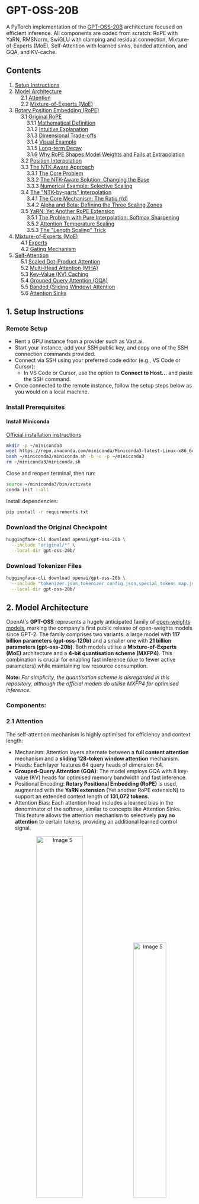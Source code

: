 # GPT-OSS-20B
A PyTorch implementation of the [GPT-OSS-20B](https://arxiv.org/pdf/2508.10925) architecture focused on efficient inference. All components are coded from scratch: RoPE with YaRN, RMSNorm, SwiGLU with clamping and residual connection, Mixture-of-Experts (MoE), Self-Attention with learned sinks, banded attention, and GQA, and KV-cache.

## Contents

1. [Setup Instructions](#1-setup-instructions)  
2. [Model Architecture](#2-model-architecture)  
&nbsp;&nbsp;&nbsp;&nbsp;2.1 [Attention](#21-attention)  
&nbsp;&nbsp;&nbsp;&nbsp;2.2 [Mixture-of-Experts (MoE)](#22-mixture-of-experts-moe)  
3. [Rotary Position Embedding (RoPE)](#3-rotary-position-embedding-rope)  
&nbsp;&nbsp;&nbsp;&nbsp;3.1 [Original RoPE](#31-original-rope)  
&nbsp;&nbsp;&nbsp;&nbsp;&nbsp;&nbsp;&nbsp;&nbsp;3.1.1 [Mathematical Definition](#311-mathematical-definition)  
&nbsp;&nbsp;&nbsp;&nbsp;&nbsp;&nbsp;&nbsp;&nbsp;3.1.2 [Intuitive Explanation](#312-intuitive-explanation)  
&nbsp;&nbsp;&nbsp;&nbsp;&nbsp;&nbsp;&nbsp;&nbsp;3.1.3 [Dimensional Trade-offs](#313-dimensional-trade-offs)  
&nbsp;&nbsp;&nbsp;&nbsp;&nbsp;&nbsp;&nbsp;&nbsp;3.1.4 [Visual Example](#314-visual-example)  
&nbsp;&nbsp;&nbsp;&nbsp;&nbsp;&nbsp;&nbsp;&nbsp;3.1.5 [Long-term Decay](#315-long-term-decay)  
&nbsp;&nbsp;&nbsp;&nbsp;&nbsp;&nbsp;&nbsp;&nbsp;3.1.6 [Why RoPE Shapes Model Weights and Fails at Extrapolation](#316-why-rope-shapes-model-weights-and-fails-at-extrapolation)  
&nbsp;&nbsp;&nbsp;&nbsp;3.2 [Position Interpolation](#32-position-interpolation)  
&nbsp;&nbsp;&nbsp;&nbsp;3.3 [The NTK-Aware Approach](#33-the-ntk-aware-approach)  
&nbsp;&nbsp;&nbsp;&nbsp;&nbsp;&nbsp;&nbsp;&nbsp;3.3.1 [The Core Problem](#331-the-core-problem)  
&nbsp;&nbsp;&nbsp;&nbsp;&nbsp;&nbsp;&nbsp;&nbsp;3.3.2 [The NTK-Aware Solution: Changing the Base](#332-the-ntk-aware-solution-changing-the-base)  
&nbsp;&nbsp;&nbsp;&nbsp;&nbsp;&nbsp;&nbsp;&nbsp;3.3.3 [Numerical Example: Selective Scaling](#333-numerical-example-selective-scaling)  
&nbsp;&nbsp;&nbsp;&nbsp;3.4 [The "NTK-by-parts" Interpolation](#34-the-ntk-by-parts-interpolation)  
&nbsp;&nbsp;&nbsp;&nbsp;&nbsp;&nbsp;&nbsp;&nbsp;3.4.1 [The Core Mechanism: The Ratio r(d)](#341-the-core-mechanism-the-ratio-rd)  
&nbsp;&nbsp;&nbsp;&nbsp;&nbsp;&nbsp;&nbsp;&nbsp;3.4.2 [Alpha and Beta: Defining the Three Scaling Zones](#342-alpha-and-beta-defining-the-three-scaling-zones)  
&nbsp;&nbsp;&nbsp;&nbsp;3.5 [YaRN: Yet Another RoPE Extension](#35-yarn-yet-another-rope-extension)  
&nbsp;&nbsp;&nbsp;&nbsp;&nbsp;&nbsp;&nbsp;&nbsp;3.5.1 [The Problem with Pure Interpolation: Softmax Sharpening](#351-the-problem-with-pure-interpolation-softmax-sharpening)  
&nbsp;&nbsp;&nbsp;&nbsp;&nbsp;&nbsp;&nbsp;&nbsp;3.5.2 [Attention Temperature Scaling](#352-attention-temperature-scaling)  
&nbsp;&nbsp;&nbsp;&nbsp;&nbsp;&nbsp;&nbsp;&nbsp;3.5.3 [The "Length Scaling" Trick](#353-the-length-scaling-trick)  
4. [Mixture-of-Experts (MoE)](#4-mixture-of-experts-moe)  
&nbsp;&nbsp;&nbsp;&nbsp;4.1 [Experts](#41-experts)  
&nbsp;&nbsp;&nbsp;&nbsp;4.2 [Gating Mechanism](#42-gating-mechanism)  
5. [Self-Attention](#5-self-attention)  
&nbsp;&nbsp;&nbsp;&nbsp;5.1 [Scaled Dot-Product Attention](#51-scaled-dot-product-attention)  
&nbsp;&nbsp;&nbsp;&nbsp;5.2 [Multi-Head Attention (MHA)](#52-multi-head-attention-mha)  
&nbsp;&nbsp;&nbsp;&nbsp;5.3 [Key-Value (KV) Caching](#53-key-value-kv-caching)  
&nbsp;&nbsp;&nbsp;&nbsp;5.4 [Grouped Query Attention (GQA)](#54-grouped-query-attention-gqa)  
&nbsp;&nbsp;&nbsp;&nbsp;5.5 [Banded (Sliding Window) Attention](#55-banded-sliding-window-attention)  
&nbsp;&nbsp;&nbsp;&nbsp;5.6 [Attention Sinks](#56-attention-sinks)

## 1. Setup Instructions

### Remote Setup

- Rent a GPU instance from a provider such as Vast.ai.  
- Start your instance, add your SSH public key, and copy one of the SSH connection commands provided.  
- Connect via SSH using your preferred code editor (e.g., VS Code or Cursor):  
  - In VS Code or Cursor, use the option to **Connect to Host...** and paste the SSH command.  
- Once connected to the remote instance, follow the setup steps below as you would on a local machine.

### Install Prerequisites

#### Install Miniconda  
[Official installation instructions](https://www.anaconda.com/docs/getting-started/miniconda/install)

```bash
mkdir -p ~/miniconda3
wget https://repo.anaconda.com/miniconda/Miniconda3-latest-Linux-x86_64.sh -O ~/miniconda3/miniconda.sh
bash ~/miniconda3/miniconda.sh -b -u -p ~/miniconda3
rm ~/miniconda3/miniconda.sh
```

Close and reopen terminal, then run:

```bash
source ~/miniconda3/bin/activate
conda init --all
```

Install dependencies:

```bash
pip install -r requirements.txt
```

### Download the Original Checkpoint

```bash
huggingface-cli download openai/gpt-oss-20b \
  --include "original/*" \
  --local-dir gpt-oss-20b/
```

### Download Tokenizer Files

```bash
huggingface-cli download openai/gpt-oss-20b \
  --include "tokenizer.json,tokenizer_config.json,special_tokens_map.json" \
  --local-dir gpt-oss-20b/
```

## 2. Model Architecture

OpenAI's **GPT-OSS** represents a hugely anticipated family of [open-weights models](https://huggingface.co/blog/welcome-openai-gpt-oss), marking the company's first public release of open-weights models since GPT-2. The family comprises two variants: a large model with **117 billion parameters (gpt-oss-120b)** and a smaller one with **21 billion parameters (gpt-oss-20b)**. Both models utilise a **Mixture-of-Experts (MoE)** architecture and a **4-bit quantisation scheme (MXFP4)**. This combination is crucial for enabling fast inference (due to fewer active parameters) while maintaining low resource consumption.

**Note:** *For simplicity, the quantisation scheme is disregarded in this repository, although the official models do utilise MXFP4 for optimised inference.*

### Components:

### 2.1 Attention
The self-attention mechanism is highly optimised for efficiency and context length:
* Mechanism: Attention layers alternate between a **full content attention** mechanism and a **sliding 128-token window attention** mechanism.
* Heads: Each layer features 64 query heads of dimension 64.
* **Grouped-Query Attention (GQA)**: The model employs GQA with 8 key-value (KV) heads for optimised memory bandwidth and fast inference.
* Positional Encoding: **Rotary Positional Embedding (RoPE)** is used, augmented with the **YaRN extension** (Yet another RoPE extensioN) to support an extended context length of **131,072 tokens**.
* Attention Bias: Each attention head includes a learned bias in the denominator of the softmax, similar to concepts like Attention Sinks. This feature allows the attention mechanism to selectively **pay no attention** to certain tokens, providing an additional learned control signal.

<p align="center">
  <img src="https://github.com/user-attachments/assets/e7d20729-328b-444d-9e1a-5cb2d6997995" alt="Image 5" width="50%">
  <img src="https://github.com/user-attachments/assets/f6b75744-5bb2-4d03-a946-b0abcb985750" alt="Image 5" width="42%">
</p>

### 2.2 Mixture-of-Experts (MoE)
The standard feed-forward network (FFN) is replaced with a Mixture-of-Experts block. This allows only a subset of experts to be engaged for each token generation step, significantly reducing computational load:
* Experts: The gpt-oss-120b model uses 128 experts, while the gpt-oss-20b model uses 32 experts.
* Routing: A standard linear router projection maps residual activations to scores for each expert.
* Selection: For both models, the **top-4 experts** are selected per token, and their outputs are weighted by the softmax of the router projection, calculated only over the selected experts.
* Activation: The MoE blocks utilise the **gated SwiGLU** activation function. *(More details on the MoE mechanism will follow in a later section!)*

<p align="center">
  <img src="https://github.com/user-attachments/assets/33b534e9-ad4f-4b07-9095-a6be6c19096e" alt="Image 5" width="70%">
</p>

As illustrated (figures from ["The Illustrated GPT-OSS"](https://newsletter.languagemodels.co/p/the-illustrated-gpt-oss), the architecture incorporates several state-of-the-art components, aligning closely with current high-performance LLMs while featuring key innovations:

## 3. Rotary Position Embedding (RoPE)
Rotary Position Embedding (RoPE) is an effective position-encoding technique which was first introduced in [Su et al. 2021](https://arxiv.org/pdf/2104.09864). Due to its simplicity and effictivness has since become the de facto for modern LLMs including Llama 2, 3 [Grattafiori, Dubey, et al. 2024](https://arxiv.org/pdf/2407.21783), Mistral, Gemma-2 and other open source models. While the original method proved to be effective, models failed faced a crucial limitation of not being able to maintain quaility while processing sequences longer than their trained context. Other methods have been proposed which I am going to go through in this section until we reach the [YaRN](https://arxiv.org/pdf/2309.00071) extenstion which I use in this repo following OpenAI's original implementation 

Other great in-depth resources (Most of the visuals in this documentation is taken from these resources so credits to all authors
Sources: 
- [How LLMs Scaled from 512 to 2M context: A Technical Deep Dive](https://amaarora.github.io/posts/2025-09-21-rope-context-extension.html#roformer-enhanced-transformer-with-rotary-position-embedding-rope)
- [Inside RoPE: Rotary Magic into Position Embeddings](https://learnopencv.com/rope-position-embeddings/)
- [Extending the RoPE](https://blog.eleuther.ai/yarn/#rotary-position-embedding)
- [Extending Context is Hard](https://kaiokendev.github.io/context#a-bigger-problem)


## 3.1 Original RoPE

### Core Idea

Attention scores use dot products. We want the score between token $$m$$ and token $$n$$ to depend on the distance $$(n - m)$$ rather than on absolute $$m$$ and $$n$$. RoPE achieves this by rotating each two-dimensional slice of the query and key vectors by angles that grow linearly with position.

### 3.1.1 Mathematical Definition

We require the attention score to depend only on relative distance:  

$$
f_q(x_m, m)^{\top} f_k(x_n, n) = g(x_m, x_n, m-n)
$$

A uniform construction that satisfies this is:  

$$
f_W(x_m, m, \theta_d) =
\begin{pmatrix}
\cos m\theta_1 & -\sin m\theta_1 & 0 & 0 & \cdots & 0 & 0\\
\sin m\theta_1 & \ \cos m\theta_1 & 0 & 0 & \cdots & 0 & 0\\
0 & 0 & \cos m\theta_2 & -\sin m\theta_2 & \cdots & 0 & 0\\
0 & 0 & \sin m\theta_2 & \ \cos m\theta_2 & \cdots & 0 & 0\\
\vdots & \vdots & \vdots & \vdots & \ddots & \vdots & \vdots\\
0 & 0 & 0 & 0 & \cdots & \cos m\theta_{\ell} & -\sin m\theta_{\ell}\\
0 & 0 & 0 & 0 & \cdots & \sin m\theta_{\ell} & \ \cos m\theta_{\ell}
\end{pmatrix} W_q x_m,
\qquad f_q = f_{W_q},\ f_k = f_{W_k}.
$$

Here the per-pair angles follow the RoPE schedule $$\theta_i = b^{-2i/d}$$ with $$b = 10000$$ and $$i=0,\dots,\frac{d}{2}-1$$ across a head of dimension $$d$$.  
In this repo we set $$b=150000$$ (matching OpenAI’s implementation). The head dimension $$d$$ must be even so every pair can form a $$2\times2$$ rotation block. Later, extensions will modify RoPE by changing $$f$$ into $$f’$$ via simple functions $$g$$ and $$h$$:

$$
f’_W(x_m, m, \theta_d) = f_W\big(x_m,\ g(m),\ h(\theta_d)\big)
$$

### 3.1.2 Intuitive Explanation

The schedule $$\theta_i=b^{-2i/d}$$ creates a geometric progression of frequencies across the $$\ell=d/2$$ pairs. Small $$i$$ gives large $$\theta_i$$ (fast “clocks”) with short wavelengths for very local detail; large $$i$$ gives small $$\theta_i$$ (slow “clocks”) with long wavelengths for long-range structure. The wavelength in tokens for pair $$i$$ is $$\lambda_i = \frac{2\pi}{\theta_i}$$, i.e., how many tokens it takes that pair’s “clock hand” to complete one full revolution.

### 3.1.3 Dimensional Trade-offs

Increasing $$d$$ gives more pairs (more clocks) and finer coverage—the gaps between adjacent frequencies shrink—at the cost of more memory, parameters, and FLOPs per token. Smaller $$d$$ is cheaper but less expressive.

### 3.1.4 Visual Example

Let $$d=64$$, the fastest pair $$i=0$$, sequence length $$6$$, and base $$b=10000$$. Then $$\lambda_0=\frac{2\pi}{\theta_0}=\frac{2\pi}{1}\approx 6.28$$ tokens, so the clock completes a full lap roughly every $$6.28$$ tokens.

<p align="center">
  <img src="https://github.com/user-attachments/assets/bf815024-b442-4c50-baa2-167f91f5e605" alt="Image 1" width="45%">
</p>

Now a slower pair $$i=7$$. For $$d=64$$ and $$b=10000$$, $$\lambda_7\approx 47$$ tokens, so it takes about $$47$$ tokens to complete a lap.


<p align="center">
  <img src="https://github.com/user-attachments/assets/d1c0b004-3b90-410e-a7ca-9274c1c54dfe" alt="Image 2" width="40%">
  <img src="https://github.com/user-attachments/assets/24fa9c22-f581-4533-9c20-7929bbb404a7" alt="Image 3" width="40%">
</p>

Much slower pairs (e.g., $$i=20$$) have wavelengths in the thousands of tokens, acting like very long-scale channels. The model learns to mix fast (local) and slow (global) clocks inside attention.

### 3.1.5 Long-term Decay

Following Vaswani et al. (2017), we set $$\theta_i = 10000^{-\frac{2i}{d}}$$. One can prove this setting provides a long-term decay property (see §3.4.3), meaning the inner product decays as the relative distance increases, aligning with the intuition that tokens far apart should connect more weakly.

<p align="center">
  <img src="https://github.com/user-attachments/assets/18b88b79-503b-41d4-9207-1045c8959b4c" alt="Image 4" width="60%">
</p>

### 3.1.6 Why RoPE shapes model weights and fails at extrapolation  

RoPE defines position by rotating each two-dimensional subvector at its own fixed frequency, so that every token’s representation becomes a composite phase pattern - a multi-frequency fingerprint across all pairs of dimensions. During training, the projection weights $$W_Q$$ and $$W_K$$ learn not just token semantics, but how those semantics behave after rotation: they implicitly encode how to interpret those fingerprints so that relative rotations yield meaningful attention. Because those weights have only ever seen fingerprint patterns arising from the training positional range, they internalise mappings tailored to that phase space. If you extend to much larger positions, the rotations generate fingerprint patterns that lie in phase regions never encountered in training, and the learned projections no longer know how to map them consistently. leading attention to misalign, explode, or degrade. This is explained more in next section.

## 3.2 Position Interpolation

During pre-training, sequences are chunked to a fixed context length $$L$$. After training, raw models tend to degrade on inputs much longer than $$L$$. Instead of fully retraining on a larger window $$L' > L$$, [kaiokendev](https://kaiokendev.github.io/context#a-bigger-problem) and later researchers from Meta [Chen et al. 2023b](https://arxiv.org/pdf/2306.15595) discovered we can exploit RoPE’s relative nature and compress positions at inference.

kaiokendev’s breakthrough: don’t force the model to extrapolate past what it learned,interpolate instead. Scale positions down by a constant $$s<1$$: effectively use $$m’ = sm$$. For example, setting $$s=\tfrac{1}{4}$$ makes position $$8192$$ look like $$2048$$ to a model trained to $$2048$$ keeping the RoPE angles in-distribution.  

Formally, rewrite the RoPE mapping as  

$$
f’_W(x_m, m, \theta_d) = f_W\big(x_m,\ g(m),\ h(\theta_d)\big)
$$

with $$g(m)=m/s$$ or $$g(m)=sm$$ depending on whether you scale the position fed to the angles or the inverse frequency. The common “compress positions” view is $$m’ = sm$$ with $$s=\tfrac{L}{L’}<1$$, and $$h(\theta_d)=\theta_d$$. This is called **Position Interpolation (PI)**: keep the frequency schedule, shrink the effective positions so long inputs fall back into the range the model already mastered.

**Intuition:** the model was trained up to $$L$$ (say 2048). Beyond that, raw RoPE angles enter a regime it never learned. By scaling, position $$8192$$ maps to an effective $$2048$$, so attention continues to operate in the familiar range without breaking long-range reasoning.

<p align="center">
  <img src="https://github.com/user-attachments/assets/d8658608-63a2-4d51-9b7e-d9a55ecefee7" alt="Image 5" width="65%">
</p>

Below is a figure from the paper that clearly illustrates why **extrapolation fails** while **interpolation succeeds**.

1. **Left panel:** The red curve represents the fitted attention score function $$a(s)$$, trained on positional differences $$s \in [0, 2048]$$.  
   The blue dots correspond to training samples (random input points).  
   Within this range, the attention scores remain smooth and well-behaved, typically bounded around $$[-1, 1]$$.

2. **Middle panel:** When evaluated beyond the training range ($$s > L_{\text{train}}$$), the function rapidly diverges, with values exceeding $$8000$$.  
   This uncontrolled growth leads to catastrophic failures in attention computation, as softmax weights collapse or explode.

3. **Right panel:** Under **Position Interpolation**, positions are compressed so that effective distances stay within the trained interval.  
   As a result, the function remains smooth, stable, and well-behaved—preserving consistent attention patterns even for much longer sequences.

<p align="center">
  <img src="https://github.com/user-attachments/assets/1da3ea7c-4865-47a2-bf8e-ca4e88a4a696" alt="Image 5" width="80%">
</p>

## 3.3 The NTK-Aware Approach

The primary limitation of simple Position Interpolation (PI) is that it uniformly compresses all of the model's learned positional frequencies, destroying the critical high-frequency information responsible for local token relationships.

The "NTK-Aware" approach, first proposed in a [reddit post](https://www.reddit.com/r/LocalLLaMA/comments/14lz7j5/ntkaware_scaled_rope_allows_llama_models_to_have/), solves this by modifying the rotational base of RoPE. This change is calculated to selectively apply interpolation pressure, ensuring that high frequencies are scaled less (or not at all), while low frequencies are scaled the most.

### 3.3.1 The Core Problem

Recall that RoPE encodes position using a set of paired dimensions, each associated with a unique frequency $\theta_i$.

The frequency for dimension pair $i$ (where $i=0$ is the fastest pair) is:
$$\theta_i = \mathbf{b}^{-2i/d}$$

| Dimension Index i | θᵢ (Frequency) | Wavelength (λᵢ) | Positional Information Encoded |
| :---: | :---: | :---: | :---: |
| **Small i (e.g., i=0)** | **Highest** | **Shortest** (≈6 tokens) | **Local, fine-grained relationships** |
| **Large i (e.g., i=d/2−1)** | **Lowest** | **Longest** (up to ≈b tokens) | **Global, long-range relationships** |

Simple linear interpolation crushes all these frequencies equally, causing the high-frequency clocks to spin so slowly that adjacent tokens become positionally indistinguishable.

### 3.3.2 The NTK-Aware Solution: Changing the Base

The NTK-Aware method addresses this by calculating a new base ($\mathbf{b}_{\text{new}}$) designed to achieve two goals:

1.  **Preserve the Highest Frequency:** The $i=0$ (local) dimension must remain unchanged ($\theta_{0, \text{new}} \approx \theta_{0, \text{orig}}$).
2.  **Interpolate the Lowest Frequency:** The final dimension ($i=d/2-1$) must be compressed by the context extension factor $\alpha$.

The required adjustment to the base $\mathbf{b}$ to accomplish this dimension-dependent scaling is:

$$\mathbf{b}_{\text{new}} = \mathbf{b}_{\text{original}} \times \alpha^{d/(d-2)}$$

As the original post stated:

> Instead of the simple linear interpolation scheme, I've tried to design a nonlinear interpolation scheme using tools from NTK literature. Basically this interpolation scheme changes the base of the RoPE instead of the scale, which intuitively changes the "spinning" speed which each of the RoPE's dimension vectors compared to the next. Because it does not scale the fourier features directly, all the positions are perfectly distinguishable from each other...

By applying the new, larger base $\mathbf{b}_{\text{new}}$, the interpolation pressure is naturally distributed: the scaling factor is near $1.0$ for the highest frequencies and gradually increases towards $1/\alpha$ for the lowest frequencies.

### 3.3.3 Numerical Example: Selective Scaling

Let's see this in action for a toy model where $\mathbf{d=8}$, $\mathbf{b_{\text{orig}} = 10000}$, and we want to extend the context by a factor of $\mathbf{\alpha=4}$ (e.g., from 2K to 8K).

The new base is calculated as:
$$\mathbf{b}_{\text{new}} = 10000 \times 4^{8/(8-2)} \approx \mathbf{63496}$$

We compare the scaling (compression) effect on the wavelengths ($\lambda = 2\pi/\theta$) across the dimensions:

| Pair Index i | Frequency Type | Original Wavelength λ | NTK-Aware Wavelength λₙₜₖ | Scaling Factor |
| :---: | :---: | :---: | :---: | :---: |
| **0** | **Highest (Local)** | ≈ 6.28 | **≈ 6.28** | **1.0× (Protected !)** |
| 1 | High-Mid | ≈ 62.8 | ≈ 69.0 | 1.1× (Minor change) |
| 2 | Low-Mid | ≈ 628 | ≈ 755 | 1.2× |
| **3** | **Lowest (Global)** | **≈ 6283** | **≈ 8243** | **1.31× (Max Compression)** |

This table clearly demonstrates the core success of the NTK-Aware approach:

* The **Fastest (Local) clock** is completely protected (scaled by $1.0\times$) so the model retains its ability to discern local relationships.
* The **Slowest (Global) clock** absorbs most of the required context extension, ensuring the full length (8K tokens) is now mapped within the model's original trained frequency space.

By shifting the base, we **smoothly spread the pressure** to the frequencies that can handle it (the long-range ones), while preserving the high-frequency/local fidelity the model needs to function.

<p align="center">
  <img src="https://github.com/user-attachments/assets/f7db85d4-c8f2-45e7-bd5d-ffb8b4404f92" alt="Image 7" width="70%">
</p>

The figure from post shows the perplexity comparison of the different context extension methods we have been exploring on Llama 7B. The gray line presents the baseline (scale=1), blue corresponds to linear interpolation with scale=4 and then green line corresponds to the NTK-aware scaling with alpha=8. As seen the NTK-aware scaling maintains much lower perplexity across extended content lengths without any fine-tuning

The figure above from the original post compares the perplexity of different RoPE context extension methods on LLaMA 7B. The gray line shows the baseline model with the original RoPE configuration (scale=1), limited to a 2k context. The blue dashed line represents linear position interpolation with a scale of 4, which does extend the context but increases in perplexity as the sequence grows longer. Finally, the green line corresponds to the NTK-aware scaling method with $$\alpha = 8$$, which maintains much lower perplexity across extended context lengths and notably, this is achieved without any fine-tuning.

> To my surprise, this method works extremely well, so much so that you don't even need to fine tune the LLaMA 7B model for 4096 context size! The perplexity degradation is minimal.


### 3.4 The "NTK-by-parts" Interpolation

The core issue that necessitated the "NTK-by-parts" method was the realization that the initial NTK-Aware method, while excellent for extrapolation **without fine-tuning**, introduced a catastrophic instability when the model was trained on long-context data.

This happened because NTK-Aware, in its effort to preserve the high frequencies (fast clocks), allowed their rotation angles to exceed the model's training domain, forcing them to perform **out-of-distribution extrapolation** on the most critical, local patterns.

The solution is to create a frequency-aware interpolation that guarantees **interpolation** (stability) for the fast clocks and allows **NTK-aware scaling** (maximum context extension) for the slow clocks.

### 3.4.1 The Core Mechanism: The Ratio $r(d)$

To distinguish between the fast and slow clocks, the "NTK-by-parts" method uses a variable $\mathbf{r(d)}$ defined as the ratio of the original context length ($L$) to the wavelength ($\lambda_d$) of the current dimension $d$:

$$r(d) = \frac{L}{\lambda_d}$$

Recall the definition from before: The wavelength $\lambda_d$ is the number of tokens it takes for the clock hand to complete one full revolution ($\lambda_d = 2\pi/\theta_d$).

The ratio $r(d)$ gives us a measure of frequency:
* **Large $r(d)$ (e.g., $r(d)>32$):** The wavelength ($\lambda_d$) is very small, meaning the wave completes **many cycles** within $L$. This is a **High-Frequency (Fast) Clock**, crucial for local relationships.
* **Small $r(d)$ (e.g., $r(d)<1$):** The wavelength ($\lambda_d$) is large (even greater than $L$), meaning the wave completes **less than one cycle** within $L$. This is a **Low-Frequency (Slow) Clock**, crucial for global relationships.

### 3.4.2 $\alpha$ and $\beta$: Defining the Three Scaling Zones

The hyperparameters $\mathbf{\alpha}$ and $\mathbf{\beta}$ are the tunable boundary markers on this frequency ratio $r(d)$. They define three frequency zones that dictate the scaling strategy. For LLaMA, the values are $\mathbf{\alpha=1}$ and $\mathbf{\beta=32}$.

The piecewise function $\gamma(r)$, which blends the PI-like and NTK-Aware scaling formulas, relies on these boundaries:

$$
\gamma(r) =
\begin{cases}
0, & \text{if } r < \alpha \\
1, & \text{if } r > \beta \\
\dfrac{r - \alpha}{\beta - \alpha}, & \text{otherwise}
\end{cases}
$$

| Condition | r(d) Range | γ(r) Value | Frequency Zone | Scaling Strategy |
| :---: | :---: | :---: | :---: | :---: |
| **r(d) > β** | r(d) > 32 | **1** | **Highest Frequencies (Fastest Clocks)** | **Simple PI / Linear Interpolation** |
| **α ≤ r(d) ≤ β** | 1 ≤ r(d) ≤ 32 | Ramp | **Mid Frequencies** | **Smooth Blend** |
| **r(d) < α** | r(d) < 1 | **0** | **Lowest Frequencies (Slowest Clocks)** | **NTK-Aware Scaling** |

By separating the frequency spectrum into parts, "NTK-by-parts" effectively solves the trade-off: it ensures the fast, local clocks are always kept stable and in-distribution (using PI), while the slow, global clocks are aggressively scaled for long context (using NTK-Aware). This results in a stable and high-performing model even after fine-tuning.

### 3.5 YaRN: Yet Another RoPE Extension

In 2023, researchers from Nous Research, [EleutherAI](https://www.eleuther.ai) and University of Geneva introduced [YaRN (Yet Another RoPE Extension)](https://arxiv.org/pdf/2309.00071). YaRN takes the best frequency-aware scaling method (NTK-by-parts) and adds one crucial innovation to address a downstream effect of interpolation: **Attention Temperature Scaling**.

YaRN combines two key techniques:

1.  **NTK-by-parts Interpolation:** Frequency-aware scaling (from the previous section).
2.  **Attention Temperature Scaling:** A novel mechanism to stabilise attention scores.

#### 3.5.1 The Problem with Pure Interpolation: Softmax Sharpening

While Position Interpolation (PI) and NTK-by-parts successfully extend the context window, they both share a limitation rooted in the geometry of the positional embeddings:

When you compress the positional indices (which all interpolation methods must do), you are geometrically squeezing the angular distance between the $Q$ and $K$ vectors.

- **Issue:** This compression reduces the angular separation between distant tokens. Because the attention score is calculated via the dot product ($q^{\mathsf{T}} k$), a smaller angle leads to a systematically higher dot product score than the model was trained for. The scores are artificially inflated for certain compressed positions.
  
- **Result (Sharpening):** When these inflated scores hit the Softmax function, the resulting probability distribution becomes exaggeratedly sharp. The attention mechanism over-relies on a single, high-scoring key and suppresses all others. This damages the model's ability to maintain fine-grained distinctions among compressed positions, which is crucial for complex reasoning.

### 3.5.2 Attention Temperature Scaling

YaRN solves the "sharpening" problem by introducing a temperature parameter, $t$, to the attention logits before the Softmax operation. This process is called **Attention Temperature Scaling**.

The theoretical modification is to include the temperature $t$:

$$\text{softmax}\left(\frac{q_n^{\mathsf{T}} k_m}{t\sqrt{D}}\right)$$

Where $t$ is calculated based on the scale factor $s$ (the context extension factor, $L_{\text{new}} / L_{\text{orig}}$):

$$t = \sqrt{1/s} \cdot \ln(s) + 1$$

The Intuition of Softening the Attention:

> This may seem counter-intuitive - a higher temperature actually **softens** the attention distribution, making the model pay attention to more tokens rather than focusing sharply. However, this is precisely why it works: position interpolation compresses positional information, which can create artifacts where certain keys get artificially inflated scores. By softening the Softmax, YaRN prevents the model from over-relying on a single, potentially incorrect high-scoring key. Instead, it forces the model to consider a broader range of keys, making its decisions more robust to the slight loss of precision from position interpolation. It’s a counter-intuitive but powerful idea - deliberately making attention “fuzzier” to handle compressed positions better.

### 3.5.3 The "Length Scaling" Trick

The actual implementation avoids modifying the attention code entirely. By recognizing that the dot product is symmetric, dividing the logits by $t$ is mathematically equivalent to scaling the Query and Key vectors by a factor of $1/\sqrt{t}$:

$$\text{softmax}\left(\frac{(\frac{q_n}{\sqrt{t}})^{\mathsf{T}} (\frac{k_m}{\sqrt{t}})}{\sqrt{D}}\right) = \text{softmax}\left(\frac{q_n^{\mathsf{T}} k_m}{t\sqrt{D}}\right)$$

YaRN implements this by multiplying the complex RoPE embeddings by the constant factor $\mathbf{1/\sqrt{t}}$. This "length scaling" trick effectively alters the attention mechanism with zero overhead during inference or training, as the RoPE embeddings are generated once in advance.

This dual approach, combining the stable NTK-by-parts frequency-aware scaling with the elegant **Attention Temperature Scaling**, allows YaRN to extend context with minimal perplexity degradation and maintain fine-grained positional discrimination. Therefore, this is the method OpenAI used in their official implementation and the one I use in this repo. 

<p align="center">
  <img src="https://github.com/user-attachments/assets/144bbe63-aeb8-441a-80db-b3d639078274" alt="Image 9" width="70%">
</p>


This plot shows the experimental impact of YaRN's Attention Temperature Scaling on the perplexity (PPL) change ratio over long-context documents, specifically for a context extension factor of $s=8$. The X-axis represents the scaling factor $1/\sqrt{t}$, which controls the degree of softening applied to the Softmax distribution. The curve demonstrates the existence of an optimal "sweet spot" for this temperature correction. As $1/\sqrt{t}$ increases from the initial reference point of $1.0$ up to about $1.25$, the perplexity rapidly improves, hitting a peak improvement of approximately $-0.3$, which indicates a large performance boost. The curve reaches its minimum (best performance) when $1/\sqrt{t}$ is approximately $1.25$ to $1.3$. This point is the temperature sweet spot where the Softmax is sufficiently softened to counteract the compression artifacts without losing necessary focus. Conversely, as $1/\sqrt{t}$ continues to increase past this optimum, the perplexity starts to worsen again, demonstrating that the Softmax is becoming too soft or over-cooled, which causes the model to lose the necessary distinction between relevant and irrelevant tokens. This experiment clearly validates YaRN's approach of actively softening the attention to achieve robust long-context performance.


## 4. Mixture-of-Experts (MoE)

The foundational idea behind the Mixture-of-Experts (MoE) architecture was, in fact, introduced long before the recent deep learning traction, dating back to the 1990s. The concept was first presented in the paper **[Adaptive Mixtures of Local Experts](https://direct.mit.edu/neco/article-abstract/3/1/79/5560/Adaptive-Mixtures-of-Local-Experts?redirectedFrom=fulltext)** by Robert Jacobs, Geoffrey Hinton, and other colleagues. They introduced the idea of dividing a single neural network into multiple specialised **"experts"** managed by a **gating network**.

As deep learning picked up momentum with Large Language Models (LLMs), MoE resurfaced in 2017. Noam Shazeer (one of the main authors of the ["Attention Is All You Need"](https://arxiv.org/pdf/1706.03762) paper), alongside other colleagues (including Geoffrey Hinton again), proposed the **[Sparsely-Gated Mixture-of-Experts](https://www.semanticscholar.org/paper/Outrageously-Large-Neural-Networks%3A-The-Layer-Shazeer-Mirhoseini/510e26733aaff585d65701b9f1be7ca9d5afc586)** layer for recurrent neural language models.

The Sparsely-Gated Mixture-of-Experts Layer consists of multiple **experts** (feed-forward networks) and a trainable **gating network** that selects the combination of experts to process each input. The gating mechanism enables **conditional computation** within the network, ensuring that the experts most suited to the input text are selected.

As mentioned in the Model Architecture section, GPT-OSS, along with most contemporary state-of-the-art LLMs, integrates such MoE layers, replacing the traditional feed-forward layer in the original Transformer block. The key components of MoE layers are the **experts**, the **gating mechanism**, and the **load balancing**.

### 4.1 Experts

The fundamental idea of the MoE approach is to introduce **sparsity** within the neural network layers. In a conventional dense layer, all parameters are active for every input token. In contrast, an MoE layer consists of several specialized **"expert" sub-layers**. This design introduces sparsity because only a small **subset of the model's parameters** are utilised for each input token during the forward pass.

In Transformer-based architectures, MoE layers are typically integrated in place of the standard feed-forward layers. The exact implementation strategy varies based on the design goals:

* Some architectures, like GPT-OSS, maximise sparsity by replacing **all** feed-forward layers with MoEs.
* Others may involve replacing only a subset of the feed-forward layers.
* Some advanced models even feature a hierarchical structure where one MoE delegates to another MoE.

Crucially, all other LLM layers and their parameters remain unchanged, and these parameters are shared across the various experts.

### 4.2 Gating Mechanism

During the training of an MoE LLM, all expert parameters are updated. The primary role of the **gating mechanism** is to learn how to efficiently distribute input tokens to the most appropriate expert(s). It acts much like a router or a team manager, delegating specific tasks based on each expert's specialisation.

The gating component itself is a **trainable component** within the network, meaning it learns its own set of parameters simultaneously with the other network parameters during the training process.

The following image demonstrates the role of the gating mechanism: it routes the input only to Expert 1 and Expert 3. Consequently, during inference, only the parameters of those selected experts are active and fetched from memory, while the parameters of the unselected experts are not used.

<p align="center">
<img src="https://github.com/user-attachments/assets/aa491573-a608-4624-8d48-7bd43b11698b" alt="Image 10" width="50%">
</p>

To compute the output of an MoE module, we take a weighted combination of expert outputs. Consider an MoE layer consisting of $n$ experts, denoted as $E_i(x)$ with $i=1,\dots,n$, that takes input $x$. The final MoE layer output ($y$) is calculated as:

$$
y = \sum_{i=1}^{n} G(x)_i \, E_i(x)
$$

where $G(x)_i$ is the $i^{th}$ expert’s final score, and $s_i$ is the initial score modeled based on the Softmax function:

$$
G(x)_i =
\begin{cases}
s_i, & \text{if } i \text{ is in the Top-k selection} \\
0, & \text{otherwise}
\end{cases}
$$

$$
s_i = \mathrm{Softmax}_i(x \cdot W_{\text{g}})
$$

Here, the gating layer’s final output $G(x)_i$ is used as the weight when averaging the selected experts’ outputs to compute the MoE layer’s final output. If $G(x)_i$ is zero, we can forgo computing the expert function $E_i(x)$ entirely, which is the source of sparsity.

**Top-k** specifies how many experts are selected to be active per input token during inference. For example, Top-1 gating means each token is directed to one expert, Top-2 to two experts, and so on. For GPT-OSS-20B,based on `ModelArgs`, we have a total of $n=32$ experts but implements **Top-4** gating, meaning that only 4 of the available experts are activated for each token.

## 5. Self-Attention
### 5.1 Scaled Dot-Product Attention

In transformer-based architectures, attention heads are essential for learning long-range dependencies. The traditional *Multi-Head Attention (MHA)* mechanism introduced in the [*Attention Is All You Need*](https://arxiv.org/pdf/1706.03762) paper first formalised this concept. It describes attention as:

> An attention function maps a query and a set of key–value pairs to an output, where the query, keys, values, and output are all vectors. The output is computed as a weighted sum of the values, where the weight assigned to each value is determined by a compatibility function of the query with the corresponding key.

At its core, the attention mechanism computes how similar each query vector is to all key vectors through a dot product. The resulting scores determine how much each token should attend to others:

$$
\text{Attention}(Q, K, V) = \text{softmax}(QK^{\top})V
$$

However, when applied in practice, particularly within each attention head,these dot products can become large when the vector dimensionality is high, leading to small gradients after the softmax. To counter this, we scale the dot products by the inverse square root of the per-head dimension, giving rise to the **scaled dot-product attention** used inside Multi-Head Attention:

$$
\text{Attention}(Q, K, V) = \text{softmax}\\left(\frac{QK^{\top}}{\sqrt{d_k}}\right)V
$$

Here, $d_k$ corresponds to the dimensionality of each head (`head_dim` in code).

This formulation applies primarily during **training** and the **prefill phase** of inference. During **single-token decoding**, the same operation reduces to a vector–matrix multiplication since the query represents only the current token.  


### 5.2 Multi-Head Attention (MHA)

Instead of computing a single attention function over the entire `hidden_size`, the model splits this dimension into multiple smaller **heads**. Each head has its own set of learnable parameters for $W_Q$, $W_K$, and $W_V$, allowing the model to capture different types of relationships in parallel. In implementation, these projections are usually stored within the same tensor, with an additional dimension representing the number of heads.

Each head operates on sub-vectors of dimension `head_dim` and computes scaled dot-product attention independently. The results from all heads are then concatenated and projected back to the model dimension through an output projection matrix $W_O$:

$$
\text{MultiHead}(Q, K, V) = \text{Concat}(\text{head}_1, \dots, \text{head}_h)W_O
$$

where each head performs:

$$
\text{head}_i = \text{Attention}(QW_Q^{(i)}, KW_K^{(i)}, VW_V^{(i)}) =
\text{softmax}\!\left(\frac{Q_i K_i^{\top}}{\sqrt{d_k}}\right)V_i
$$

Note that each token has its own distinct query, key, and value vectors, ensuring that each head learns to specialise in a particular aspect of the attention pattern such as local syntactic relations, global context, or specific token dependencies.

### 5.3 Key-Value (KV) Caching
LLM training and inference have fundamentally different bottlenecks. Training is typically compute-bound, while inference especially autoregressive decoding is memory-bound.  

During inference, the GPU must repeatedly load model weights from HBM and read the growing KV cache. Since each decode step processes only a single token but requires loading all weights, arithmetic intensity is low, and the GPU spends more time moving data than computing. HBM, while large, has limited bandwidth, creating a bottleneck.  

The sequential nature of autoregressive generation exacerbates this: to generate token *t + 1*, we need all previous tokens *1 … t*. This severely underutilises GPU parallelism, as we cannot decode multiple tokens independently (Considering naive decoding here, as there are other optimisations that sort of parallelise this process)

KV caching is the core optimisation that makes decoding practical. In the attention mechanism, each new token’s computation requires the key (K) and value (V) tensors of all previous tokens. Without caching, we would recompute these tensors for the entire sequence at every step, which is wasteful and prohibitively slow.  

Instead, we cache K and V tensors in GPU memory:  

- During **prefill**, K and V for all input tokens are computed and stored.  
- During **decode**, each new token’s K and V are appended to the cache.  
- Subsequent steps simply read from this cache rather than recomputing.  

This transforms what would be *O(n²)* recomputation into *O(n)* memory reads, making generation feasible.

<p align="center">
<img src="https://github.com/user-attachments/assets/756e2465-608f-4513-bfab-3c0854499e5c" alt="Image 10" width="50%">
</p>

### 5.4 Grouped Query Attention (GQA)

While the KV cache avoids redundant computations, the memory-bandwidth cost of repeatedly loading and updating the K and V tensors remains a bottleneck. With **Multi-Head Attention (MHA)**, each head maintains its own K and V projections, so both storage and bandwidth scale directly with the number of heads. For large models, this makes the KV cache one of the main bottlenecks in inference.  

To reduce these costs, several attention mechanisms have been proposed that aim to shrink the KV footprint or reduce memory transfers while preserving model quality.  

[Multi-Query Attention (MQA)]((https://arxiv.org/abs/1911.02150)), introduced by Noam Shazeer (one of the original *Attention Is All You Need* authors), took an aggressive approach: use a single shared set of key and value projections across all query heads. This significantly reduced memory bandwidth costs and sped up decoding, as keys and values only needed to be loaded once per layer rather than once per head.  

However, MQA’s simplification came at a cost to model quality. While query heads could still learn different attention patterns, they all attended to the same key-value representations. This reduced representational diversity as one of MHA’s strengths is that different heads can extract different features from different subspaces. By forcing all queries to “look at” the same keys and values, MQA limited the model’s ability to capture nuanced relationships, leading to degraded performance.  

**Grouped Query Attention (GQA)**, introduced in [*GQA: Training Generalized Multi-Query Transformer Models from Multi-Head Checkpoints*](https://arxiv.org/abs/2305.13245), provides a middle ground. GQA divides query heads into **G groups**, each sharing a single key head and value head. This balances MHA’s expressiveness with MQA’s efficiency:  

- **GQA-1** (one group) is equivalent to MQA  
- **GQA-H** (H groups, where H = number of heads) is equivalent to MHA  
- **GQA-G** (intermediate grouping) provides a tunable trade-off  

In practice, GQA achieves most of MQA’s speed and memory benefits while maintaining model quality much closer to full MHA striking a good balance and therefore a solid choice for SOTA LLMs.

<p align="center">
<img src="https://github.com/user-attachments/assets/e318ea0a-2d7c-451f-a8d3-255c89f39fe6" alt="Image 10" width="70%">
</p>

### 5.5 Banded (Sliding Window) Attention

Sliding window attention was a structural innovation first introduced in the **LongFormer** paper ([Beltagy, Peters, and Cohan (2020)](https://arxiv.com/pdf/2004.05150)). We know that the traditional self-attention mechanism, by its definition, results in a computational complexity of $\text{O}(n^2)$, where $n$ is the sequence length.

Even highly-optimised variants like **Flash Attention** while drastically improving **throughput** by cleverly utilising the GPU's memory hierarchy and parallelism to reduce the debilitating **memory traffic** between slow **HBM** and fast **SRAM**, they still do not change this fundamental complexity.

Flash Attention is a powerful **systems optimisation**; it executes the $\text{O}(n^2)$ calculation faster. With less memory movement (Which is always not a good thing!)

Conversely, sliding window attention introduces a genuine **algorithmic optimisation** by fundamentally altering the attention pattern itself. From the paper:

> Sliding Window: Given the recognised importance of local context (Kovaleva et al., 2019), this attention pattern strategically **employs a fixed-size window** around each token. By stacking multiple layers of such local attention, the model builds a large **receptive field**, allowing top layers to effectively aggregate information across the entire input, conceptually similar to how convolutional layers operate in CNNs (Wu et al., 2019). Given a fixed window size $w$, each token is restricted to attending to, for example, $\frac{1}{2}w$ tokens on each side (Fig. 2b). This structural masking successfully reduces the computation complexity of the pattern from quadratic to **linear** $\text{O}(n \cdot w)$, enabling efficient processing for massive sequence lengths.

<p align="center">
<img src="https://github.com/user-attachments/assets/bebf7633-c049-440a-8984-ccb648b2dba2" alt="Image 10" width="90%">
</p>

For the rolling KV cache during decoding, in the dense or original attention version, we must store the keys and values for *all* previous tokens, as each new query needs to attend to all previous tokens. As mentioned, this consumes a large amount of memory.

Sliding Window Attention handles the KV cache by keeping a rolling cache of all Key/Value states of all previous tokens within the **window size**. Once this window is exceeded, KV states outside this range are evicted from the cache. This mechanism causes the memory usage to grow linearly up to the **window size** and then **remain constant**. However, a limitation of this approach is that the log perplexity of the models immediately shoots up once the context length exceeds its window size.

This effect is clearly visible in the following figures, taken from experiments by Tom Aarsen in his [blog](https://huggingface.co/blog/tomaarsen/attention-sinks#window-attention) on Hugging Face, where the window size was set to 1024 for the experiment.

(Put fig)


### 5.6 Attention Sinks

The preceding results lead us to discuss a phenomenon discovered in the paper **[Efficient Streaming Language Models with Attention Sinks](https://arxiv.org/pdf/2309.17453)**, known as **Attention Sinks**. The authors surprisingly found that a large amount of the attention score is consistently allocated to the initial tokens, irrespective of their relevance to the language modelling task. Given that the sliding window evicts these initial tokens once the window size is exceeded, this leads to the significant degradation in the model's fluency, as seen in the earlier experiment.

To demonstrate that those initial tokens are probably not even semantically useful but rather function purely as attention sinks, the authors conducted a test where they swapped the first four tokens with linebreak "\n" tokens. Observations still indicated that the model significantly emphasised these initial linebreak tokens, and adding them back restored the modelling perplexity.

To explain why the model disproportionately focuses on such initial tokens, their explanation is:

> LLMs attend to Initial Tokens as Attention Sinks. To explain why the model disproportionately
focuses on initial tokens—regardless of their semantic relevance to language modeling, we introduce
the concept of “attention sink". The nature of the SoftMax function (Equation 1) prevents all attended
tokens from having zero values. This requires aggregating some information from other tokens across
all heads in all layers, even if the current embedding has sufficient self-contained information for its prediction. Consequently, the model tends to dump unnecessary attention values to specific tokens. A similar observation has been made in the realm of quantization outliers (Xiao et al., 2023; Bondarenko et al., 2023), leading to the proposal of SoftMax-Off-by-One (Miller, 2023) as a potential remedy.

(Put image)

**But why the initial tokens specifically?**

> Our explanation is straightforward:
Due to the sequential nature of autoregressive language modeling, initial tokens are visible to all
subsequent tokens, while later tokens are only visible to a limited set of subsequent tokens. As a result,
initial tokens are more easily trained to serve as attention sinks, capturing unnecessary attention.

Therefore, they proposed a remedy to this attention sink phenomenon through the intentional inclusion of a global trainable attention sink token, denoted as a **“Sink Token”**, which would serve as a repository for unnecessary attention scores.

Experiments demonstrating the effectiveness of this subtle enhancement can be seen in the paper, and this is the mechanism used in the sliding window attention layers of GPT-OSS. A comparison between dense (a), sliding window (b), and the sliding window with sink token (c) can be seen in the figure below.

(Put image)